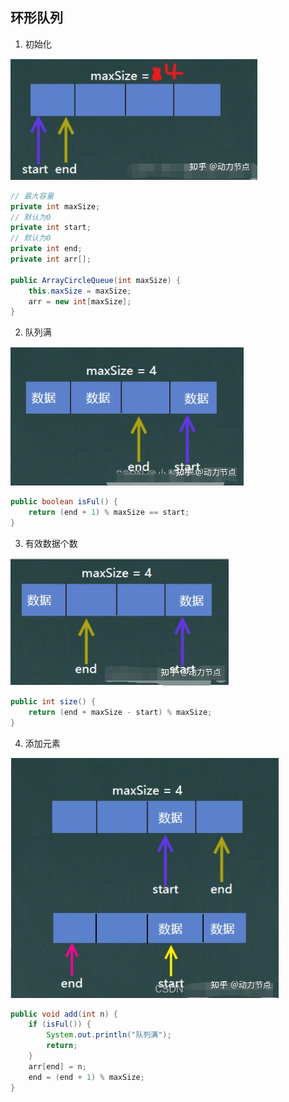## 环形队列

1. 初始化

![img.png](images/queue/img.png)

```java
// 最大容量
private int maxSize;
// 默认为0
private int start;
// 默认为0
private int end;
private int arr[];

public ArrayCircleQueue(int maxSize) {
    this.maxSize = maxSize;
    arr = new int[maxSize];
}
```

2. 队列满

![img_1.png](images/queue/img_1.png)

```java
public boolean isFul() {
    return (end + 1) % maxSize == start;
}
```

3. 有效数据个数

![img_2.png](images/queue/img_2.png)

```java
public int size() {
    return (end + maxSize - start) % maxSize;
}
```

4. 添加元素

![img_3.png](images/queue/img_3.png)

```java
public void add(int n) {
    if (isFul()) {
        System.out.println("队列满");
        return;
    }
    arr[end] = n;
    end = (end + 1) % maxSize;
}
```